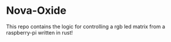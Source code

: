 # Nova-Oxide
This repo contains the logic for controlling a rgb led matrix from a raspberry-pi written in rust!
